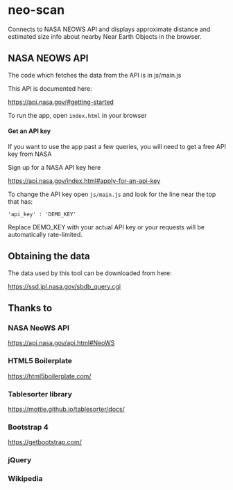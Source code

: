 # neo-scan

Connects to NASA NEOWS API and displays  approximate distance
and estimated size info about nearby Near Earth Objects in the browser.

## NASA NEOWS API
The code which fetches the data from the API
is in js/main.js

This API is documented here:

https://api.nasa.gov/#getting-started

To run the app, open `index.html` in your browser

#### Get an API key
If you want to use the app past a few queries,
you will need to get a free API key from NASA

Sign up for a NASA API key here

https://api.nasa.gov/index.html#apply-for-an-api-key

To change the API key open
`js/main.js` and look for the line near
the top that has:


`'api_key' : 'DEMO_KEY'`

Replace DEMO_KEY with your actual API key or your
requests will be automatically rate-limited.


## Obtaining the data
The data used by this tool can be downloaded from here:

https://ssd.jpl.nasa.gov/sbdb_query.cgi

## Thanks to 

### NASA NeoWS API

https://api.nasa.gov/api.html#NeoWS

### HTML5 Boilerplate

https://html5boilerplate.com/

### Tablesorter library

https://mottie.github.io/tablesorter/docs/

### Bootstrap 4

https://getbootstrap.com/

### jQuery

### Wikipedia